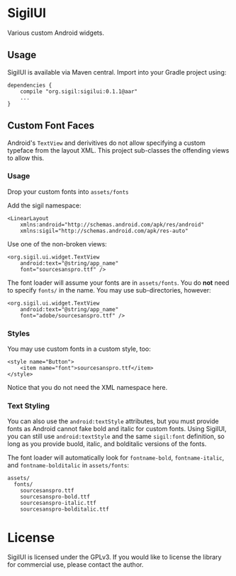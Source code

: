 # SigilUI

Various custom Android widgets.

## Usage

SigilUI is available via Maven central. Import into your Gradle project using:

```
dependencies {
	compile "org.sigil:sigilui:0.1.1@aar"
	...
}
```

## Custom Font Faces

Android's `TextView` and derivitives do not allow specifying a custom typeface from the layout XML.
This project sub-classes the offending views to allow this.

### Usage

Drop your custom fonts into `assets/fonts`

Add the sigil namespace:

```
<LinearLayout 
	xmlns:android="http://schemas.android.com/apk/res/android"
	xmlns:sigil="http://schemas.android.com/apk/res-auto"
```

Use one of the non-broken views:

```
<org.sigil.ui.widget.TextView
	android:text="@string/app_name"
	font="sourcesanspro.ttf" />
```

The font loader will assume your fonts are in `assets/fonts`. You do **not** need to specify
`fonts/` in the name. You may use sub-directories, however:

```
<org.sigil.ui.widget.TextView
	android:text="@string/app_name"
	font="adobe/sourcesanspro.ttf" />
```

### Styles

You may use custom fonts in a custom style, too:

```
<style name="Button">
	<item name="font">sourcesanspro.ttf</item>
</style>
```

Notice that you do not need the XML namespace here.

### Text Styling

You can also use the `android:textStyle` attributes, but you must provide fonts as Android cannot
fake bold and italic for custom fonts. Using SigilUI, you can still use `android:textStyle` and the
same `sigil:font` definition, so long as you provide buold, italic, and bolditalic versions of the
fonts.

The font loader will automatically look for `fontname-bold`, `fontname-italic`, and
`fontname-bolditalic` in `assets/fonts`: 

```
assets/
  fonts/
    sourcesanspro.ttf
	sourcesanspro-bold.ttf
	sourcesanspro-italic.ttf
	sourcesanspro-bolditalic.ttf
```

# License

SigilUI is licensed under the GPLv3. If you would like to license the library for commercial use,
please contact the author.
